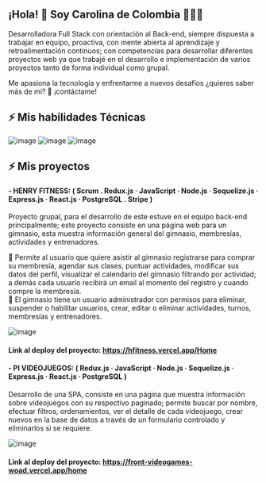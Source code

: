 ## ¡Hola! 👋 Soy Carolina de Colombia 💛💙💗
Desarrolladora Full Stack con orientación al Back-end, siempre dispuesta a trabajar en equipo, proactiva, con mente abierta al aprendizaje y retroalimentación continuos; con competencias para desarrollar diferentes proyectos web ya que trabajé en el desarrollo e implementación de varios proyectos tanto de forma individual como grupal.

Me apasiona la tecnología y enfrentarme a nuevos desafíos ¿quieres saber más de mi? 🤗 ¡contáctame!

## ⚡ Mis habilidades Técnicas <br />
![image](https://user-images.githubusercontent.com/90877760/190029736-cb3e6933-0349-43e0-bd98-e687fe02fbac.png)
![image](https://user-images.githubusercontent.com/90877760/190009703-ba515ecd-2431-480f-a4da-9c8544fbae62.png)
![image](https://user-images.githubusercontent.com/90877760/190009659-89a69142-895f-4321-83d2-782ff2b5e127.png)



## ⚡ Mis proyectos <br />
#### - HENRY FITNESS: ( Scrum . Redux.js · JavaScript · Node.js · Sequelize.js · Express.js · React.js · PostgreSQL . Stripe )
Proyecto grupal, para el desarrollo de este estuve en el equipo back-end principalmente; este proyecto consiste en una página web para un gimnasio, esta muestra información general del gimnasio, membresías, actividades y entrenadores. <br />

🔸 Permite al usuario que quiere asistir al gimnasio registrarse para comprar su membresía, agendar sus clases, puntuar actividades, modificar sus datos del perfil, visualizar el calendario del gimnasio filtrando por actividad; a demás cada usuario recibirá un email al momento del registro y cuando compre la membresía.<br />
🔸 El gimnasio tiene un usuario administrador con permisos para eliminar, suspender o habilitar usuarios, crear, editar o eliminar actividades, turnos, membresías y entrenadores. <br />

![image](https://user-images.githubusercontent.com/90877760/190002141-7a0e193a-3001-41f1-99c9-5643d5254b52.png)
<br />
#### Link al deploy del proyecto: https://hfitness.vercel.app/Home

#### - PI VIDEOJUEGOS: ( Redux.js · JavaScript · Node.js · Sequelize.js · Express.js · React.js · PostgreSQL )
Desarrollo de una SPA, consiste en una página que muestra información sobre videojuegos con su respectivo paginado; permite buscar por nombre, efectuar filtros, ordenamientos, ver el detalle de cada videojuego, crear nuevos en la base de datos a través de un formulario controlado y eliminarlos si se requiere.


![image](https://user-images.githubusercontent.com/90877760/190005419-a16cc880-103c-482a-ba73-0e4fbe538f07.png)
<br />
#### Link al deploy del proyecto: https://front-videogames-woad.vercel.app/home

<!--
**CAROLMEJIA/CAROLMEJIA** is a ✨ _special_ ✨ repository because its `README.md` (this file) appears on your GitHub profile.

Here are some ideas to get you started:

- 🔭 I’m currently working on ...
- 🌱 I’m currently learning ...
- 👯 I’m looking to collaborate on ...
- 🤔 I’m looking for help with ...
- 💬 Ask me about ...
- 📫 How to reach me: ...
- 😄 Pronouns: ...
- ⚡ Fun fact: ...
-->
